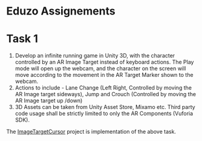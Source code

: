 # Eduzo Assignements
 
# Task 1
1. Develop an infinite running game in Unity 3D, with the character controlled by an AR Image Target instead of keyboard actions. The Play mode will open up the webcam, and the character on the screen will move according to the movement in the AR Target Marker shown to the webcam. 
2. Actions to include - Lane Change (Left Right, Controlled by moving the AR Image target sideways), Jump and Crouch (Controlled by moving the AR Image target up /down) 
3. 3D Assets can be taken from Unity Asset Store, Mixamo etc. Third party code usage shall be strictly limited to only the AR Components (Vuforia SDK).

The [ImageTargetCursor](..blob/master/ImageTargetCursor) project is implementation of the above task.